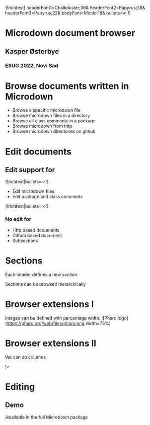 {!richtext|headerFont1=Chalkduster;36&headerFont2=Papyrus;28&headerFont3=Papyrus;22&bodyFont=Menlo;18&bullets=✔!}# Microdown document browser
## Kasper Østerbye### ESUG 2022, Novi Sad# Browse documents written in Microdown - Browse a specific microdown file- Browse microdown files in a directory- Browse all class comments in a package- Browse microdown from http- Browse microdown directories on github# Edit documents## Edit support for{!richtext|bullets=✓!}- Edit microdown files- Edit package and class comments{!richtext|bullets=✗!}### No edit for- Http based documents- Github based document- Subsections# SectionsEach header defines a new _section_Sections can be browsed hierarchically# Browser extensions IImages can be defined with percentage width: ![Pharo logo](https://pharo.org/web/files/pharo.png width=75%)# Browser extensions IIWe can do columns <!columns<!columnLorem ipsum dolor sit amet, consectetur adipiscing elit, sed do eiusmod tempor incididunt ut labore et dolore magna aliqua. Ut enim ad minim veniam, quis nostrud exercitation ullamco laboris nisi ut aliquip ex ea commodo consequat. !><!columnDuis aute irure dolor in reprehenderit in voluptate velit esse cillum dolore eu fugiat nulla pariatur. Excepteur sint occaecat cupidatat non proident, sunt in culpa qui officia deserunt mollit anim id est laborum.!>!># Editing## DemoAwailable in the full Microdown package